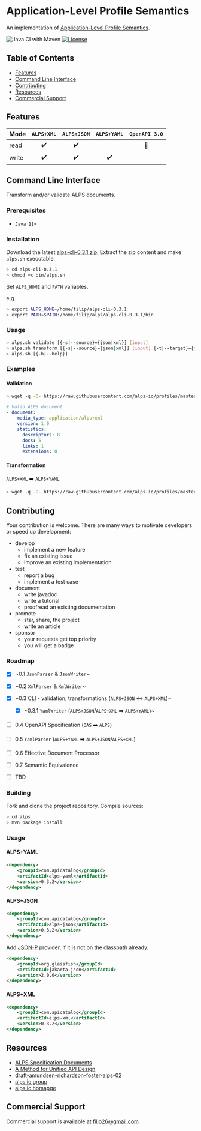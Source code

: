 # Application-Level Profile Semantics

An implementation of [Application-Level Profile Semantics](https://tools.ietf.org/html/draft-amundsen-richardson-foster-alps-02).

![Java CI with Maven](https://github.com/filip26/alps/workflows/Java%20CI%20with%20Maven/badge.svg)
[![License](https://img.shields.io/badge/License-Apache%202.0-blue.svg)](https://opensource.org/licenses/Apache-2.0)

## Table of Contents  
- [Features](#features)
- [Command Line Interface](#command-line-interface)
- [Contributing](#contributing)  
- [Resources](#resources)  
- [Commercial Support](#commercial-support)

## Features

 Mode | `ALPS+XML` | `ALPS+JSON` | `ALPS+YAML` | `OpenAPI 3.0`
 --- | :---: | :---: | :---: | :---: 
 read |   :heavy_check_mark:  |  :heavy_check_mark:  | | :running:
 write |  :heavy_check_mark:  |  :heavy_check_mark:  |  :heavy_check_mark:  |  

## Command Line Interface

Transform and/or validate ALPS documents.

### Prerequisites
- `Java 11+`

### Installation

Download the latest [alps-cli-0.3.1.zip](https://github.com/filip26/alps/releases/download/0.3.1/alps-cli-0.3.1.zip). Extract the zip content and make `alps.sh` executable.

```bash
> cd alps-cli-0.3.1
> chmod +x bin/alps.sh
```

Set `ALPS_HOME` and `PATH` variables.

e.g.

```bash
> export ALPS_HOME=/home/filip/alps-cli-0.3.1
> export PATH=$PATH:/home/filip/alps/alps-cli-0.3.1/bin
```

### Usage

```bash
> alps.sh validate [{-s|--source}={json|xml}] [input]
> alps.sh transform [{-s|--source}={json|xml}] [input] {-t|--target}={json|xml|yaml} [{-p|--pretty}] [{-v|--verbose}]
> alps.sh [{-h|--help}]
```

### Examples

#### Validation

```bash
> wget -q -O- https://raw.githubusercontent.com/alps-io/profiles/master/xml/contacts.xml | alps.sh validate --source=xml
```
```yaml
# Valid ALPS document
- document: 
    media_type: application/alps+xml
    version: 1.0
    statistics:
      descriptors: 8
      docs: 5
      links: 1
      extensions: 0
```

#### Transformation

`ALPS+XML` :arrow_right: `ALPS+YAML`

```bash
> wget -q -O- https://raw.githubusercontent.com/alps-io/profiles/master/xml/contacts.xml | alps.sh transform --source=xml --target=yaml
```

## Contributing

Your contribution is welcome. There are many ways to motivate developers or speed up development:

- develop
  - implement a new feature 
  - fix an existing issue
  - improve an existing implementation
- test
  - report a bug
  - implement a test case
- document
  - write javadoc
  - write a tutorial
  - proofread an existing documentation
- promote
  - star, share, the project
  - write an article
- sponsor
  - your requests get top priority
  - you will get a badge

### Roadmap

- [x] ~0.1 `JsonParser` & `JsonWriter`~
- [x] ~0.2 `XmlParser` & `XmlWriter`~
- [x] ~0.3 CLI - validation, transformations (`ALPS+JSON` :left_right_arrow: `ALPS+XML`)~
  - [x] ~0.3.1 `YamlWriter` (`ALPS+JSON`/`ALPS+XML` :arrow_right: `ALPS+YAML`)~
- [ ] 0.4 OpenAPI Specification (`OAS` :arrow_right: `ALPS`)
- [ ] 0.5 `YamlParser` (`ALPS+YAML` :arrow_right: `ALPS+JSON`/`ALPS+XML`)
- [ ] 0.6 Effective Document Processor
- [ ] 0.7 Semantic Equivalence
- [ ] TBD


### Building

Fork and clone the project repository.
Compile sources:

```bash
> cd alps
> mvn package install
```

### Usage

#### ALPS+YAML

```xml
<dependency>
    <groupId>com.apicatalog</groupId>
    <artifactId>alps-yaml</artifactId>
    <version>0.3.2</version>
</dependency>

```

#### ALPS+JSON

```xml
<dependency>
    <groupId>com.apicatalog</groupId>
    <artifactId>alps-json</artifactId>
    <version>0.3.2</version>
</dependency>
```

Add [JSON-P](https://javaee.github.io/jsonp/) provider, if it is not on the classpath already.

```xml
<dependency>
    <groupId>org.glassfish</groupId>
    <artifactId>jakarta.json</artifactId>
    <version>2.0.0</version>
</dependency>
```
#### ALPS+XML

```xml
<dependency>
    <groupId>com.apicatalog</groupId>
    <artifactId>alps-xml</artifactId>
    <version>0.3.2</version>
</dependency>

```

## Resources
- [ALPS Specification Documents](https://github.com/alps-io/spec)
- [A Method for Unified API Design](http://amundsen.com/talks/2020-04-goto-unified/index.html)
- [draft-amundsen-richardson-foster-alps-02](https://tools.ietf.org/html/draft-amundsen-richardson-foster-alps-02)
- [alps.io group](https://groups.google.com/g/alps-io)
- [alps.io homapge](http://alps.io/)

## Commercial Support
Commercial support is available at filip26@gmail.com
